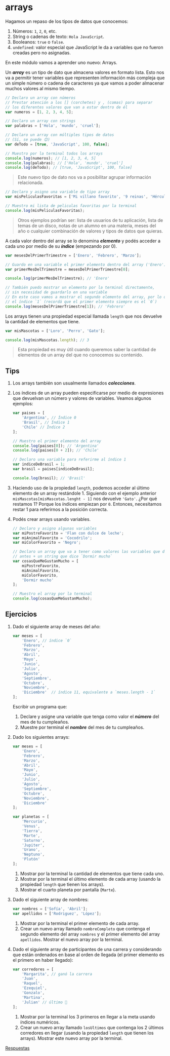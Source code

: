 # arrays

Hagamos un repaso de los tipos de datos que conocemos:

1. Números: `1`, `2`, `0`, etc.
1. String o cadenas de texto: `Hola JavaScript`.
1. Booleanos: `true` o `false`.
1. `undefined`: valor especial que JavaScript le da a variables que no fueron creadas pero no asignadas.

En este módulo vamos a aprender uno nuevo: Arrays.

Un **_array_** es un tipo de dato que almacena valores en formato lista. Esto nos va a permitir tener variables que representen información más compleja que un simple número o cadena de caracteres ya que vamos a poder almacenar muchos valores al mismo tiempo.

```javascript
// Declaro un array con números
// Prestar atención a los [] (corchetes) y , (comas) para separar
// los diferentes valores que van a estar dentro de él
var numeros = [1, 2, 3, 4, 5];

// Declaro un array con strings
var palabras = ['Hola', 'mundo', 'cruel'];

// Declaro un array con múltiples tipos de datos
// (Sí, se puede 😊)
var deTodo = [true, 'JavaScript', 100, false];

// Muestro por la terminal todos los arrays
console.log(numeros); // [1, 2, 3, 4, 5]
console.log(palabras); // ['Hola', 'mundo', 'cruel']
console.log(deTodo); // [true, 'JavaScript', 100, false]
```

> Este nuevo tipo de dato nos va a posibilitar agrupar información relacionada.

```javascript
// Declaro y asigno una variable de tipo array
var misPeliculasFavoritas = ['Mi villano favorito', '9 reinas', 'Hércules vigila'];

// Muestro mi lista de peliculas favoritas por la terminal
console.log(misPeliculasFavoritas);
```

> Otros ejemplos podrían ser: lista de usuarios de tu aplicación, lista de temas de un disco, notas de un alumno en una materia, meses del año o cualquier combinación de valores y tipos de datos que quieras.

A cada valor dentro del array se lo denomina **_elemento_** y podés acceder a cada uno por medio de su **_índice_** (empezando por 0).

```javascript
var mesesDelPrimerTrimestre = ['Enero', 'Febrero', 'Marzo'];

// Guardo en una variable el primer elemento dentro del array ('Enero')
var primerMesDelTrimestre = mesesDelPrimerTrimestre[0];

console.log(primerMesDelTrimestre); // 'Enero'

// También puedo mostrar un elemento por la terminal directamente,
// sin necesidad de guardarlo en una variable
// En este caso vamos a mostrar el segundo elemento del array, por lo que usamos
// el índice `1` (recordá que el primer elemento siempre es el `0`)
console.log(mesesDelPrimerTrimestre[1]); // 'Febrero'
```

Los arrays tienen una propiedad especial llamada `length` que nos devuelve la cantidad de elementos que tiene.

```javascript
var misMascotas = ['Loro', 'Perro', 'Gato'];

console.log(misMascotas.length); // 3
```

> Esta propiedad es muy útil cuando queremos saber la cantidad de elementos de un array del que no conocemos su contenido.

## Tips

1. Los arrays también son usualmente llamados **_colecciones_**.
1. Los índices de un array pueden especificarse por medio de expresiones que devuelvan un número y valores de variables. Veamos algunos ejemplos:

    ```javascript
    var paises = [
        'Argentina', // Índice 0
        'Brasil', // Índice 1
        'Chile' // Índice 2
    ];

    // Muestro el primer elemento del array
    console.log(paises[0]); // 'Argentina'
    console.log(paises[0 + 2]); // 'Chile'

    // Declaro una variable para referirme al índice 1
    var indiceDeBrasil = 1;
    var brasil = paises[indiceDeBrasil];

    console.log(brasil); // 'Brasil'
    ```

1. Haciendo uso de la propiedad `length`, podemos acceder al último elemento de un array restándole 1. Siguiendo con el ejemplo anterior `misMascotas[misMascotas.lenght - 1]` nos devuelve `'Gato'`. ¿Por qué restamos 1? Porque los índices empiezan por `0`. Entonces, necesitamos restar 1 para referirnos a la posición correcta.
1. Podés crear arrays usando variables.

    ```javascript
    // Declaro y asigno algunas variables
    var miPostreFavorito = 'Flan con dulce de leche';
    var miAnimalFavorito = 'Cocodrilo';
    var miColorFavorito = 'Negro';

    // Declaro un array que va a tener como valores las variables que declaré
    // antes + un string que dice `Dormir mucho`
    var cosasQueMeGustanMucho = [
        miPostreFavorito,
        miAnimalFavorito,
        miColorFavorito,
        'Dormir mucho'
    ];

    // Muestro el array por la terminal
    console.log(cosasQueMeGustanMucho);
    ```

## Ejercicios

1. Dado el siguiente array de meses del año:

    ```javascript
    var meses = [
        'Enero', // índice `0`
        'Febrero',
        'Marzo',
        'Abril',
        'Mayo',
        'Junio',
        'Julio',
        'Agosto',
        'Septiembre',
        'Octubre',
        'Noviembre',
        'Diciembre'  // índice 11, equivalente a `meses.length - 1`
    ];
    ```

    Escribir un programa que:

    1. Declare y asigne una variable que tenga como valor el **_número_** del mes de tu cumpleaños.
    1. Muestre por terminal el **_nombre_** del mes de tu cumpleaños.

1. Dado los siguientes arrays:

    ```javascript
    var meses = [
        'Enero',
        'Febrero',
        'Marzo',
        'Abril',
        'Mayo',
        'Junio',
        'Julio',
        'Agosto',
        'Septiembre',
        'Octubre',
        'Noviembre',
        'Diciembre'
    ];

    var planetas = [
        'Mercurio',
        'Venus',
        'Tierra',
        'Marte',
        'Saturno',
        'Jupiter',
        'Urano',
        'Neptuno',
        'Plutón'
    ];
    ```

    1. Mostrar por la terminal la cantidad de elementos que tiene cada uno.
    1. Mostrar por la terminal el último elemento de cada array (usando la propiedad `length` que tienen los arrays).
    1. Mostrar el cuarto planeta por pantalla (`Marte`).

1. Dado el siguiente array de nombres:

    ```javascript
    var nombres = ['Sofía', 'Abril'];
    var apellidos = ['Rodriguez', 'López'];
    ```

    1. Mostrar por la terminal el primer elemento de cada array.
    1. Crear un nuevo array llamado `nombreCompleto` que contenga el segundo elemento del array `nombres` y el primer elemento del array `apellidos`. Mostrar el nuevo array por la terminal.

1. Dado el siguiente array de participantes de una carrera y considerando que están ordenados en base al orden de llegada (el primer elemento es el primero en haber llegado):

    ```javascript
    var corredores = [
        'Margarita', // ganó la carrera
        'Juan',
        'Raquel',
        'Ezequiel',
        'Gonzalo',
        'Martina',
        'Julian' // último 🙁
    ];
    ```

    1. Mostrar por la terminal los 3 primeros en llegar a la meta usando índices numéricos.
    1. Crear un nuevo array llamado `losUltimos` que contenga los 2 últimos corredores en llegar (usando la propiedad `length` que tienen los arrays). Mostrar este nuevo array por la terminal.

[Respuestas](/respuestas/07.js)
